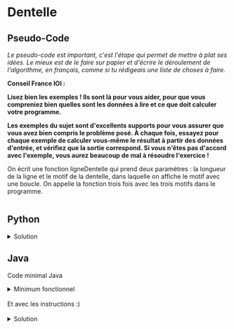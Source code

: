 # Dentelle

## Pseudo-Code

_Le pseudo-code est important, c'est l'étape qui permet de mettre à plat ses idées. Le mieux est de le faire sur papier et d'écrire le déroulement de l'algorithme, en français, comme si tu rédigeais une liste de choses à faire._

**Conseil France IOI :**

**Lisez bien les exemples ! Ils sont là pour vous aider, pour que vous compreniez bien quelles sont les données à lire et ce que doit calculer votre programme.**

**Les exemples du sujet sont d'excellents supports pour vous assurer que vous avez bien compris le problème posé. À chaque fois, essayez pour chaque exemple de calculer vous-même le résultat à partir des données d'entrée, et vérifiez que la sortie correspond. Si vous n'êtes pas d'accord avec l'exemple, vous aurez beaucoup de mal à résoudre l'exercice !**

On écrit une fonction ligneDentelle qui prend deux paramètres : la longueur de la ligne et le motif de la dentelle, dans laquelle on affiche le motif avec une boucle. On appelle la fonction trois fois avec les trois motifs dans le programme. 

```

```

## Python

<details>
  <summary>Solution</summary>

```Python
def ligneDentelle(longueur, motif):
   for iCol in range(longueur):
      print(motif, end = "");
   print()
longueur = int(input())
ligneDentelle(longueur, "X");
ligneDentelle(longueur, "#");
ligneDentelle(longueur, "i");
```

</details>

## Java

Code minimal Java

<details>
  <summary>Minimum fonctionnel</summary>

```Java
  class Main {
    public static void main(String[] args) {
      // ton code ici
    }
  }
```

</details>

</br>
Et avec les instructions :)
</br>
</br>

<details>
  <summary>Solution</summary>


```Java
import algorea.Scanner;
class Main {
   static Scanner entrée = new Scanner(System.in);
   static void ligneDentelle(int longueur, char motif) {
      for (int iCol = 1; iCol <= longueur; iCol++) {
         System.out.print(motif);
      }
      System.out.println();
   }
   public static void main(String[] args) {
      int longueur = entrée.nextInt();
      ligneDentelle(longueur, 'X');
      ligneDentelle(longueur, '#');
      ligneDentelle(longueur, 'i');
   }
}
```

</details>
